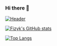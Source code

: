 ### Hi there 👋

[![Header](https://raw.githubusercontent.com/fizyk/<OWNER>/<OWNER>/readme_header.png "Header")](http://fizyk.net.pl/)

[![Fizyk's GitHub stats](https://github-readme-stats.vercel.app/api?username=fizyk&show_icons=true&count_private=true)](https://github.com/anuraghazra/github-readme-stats)

[![Top Langs](https://github-readme-stats.vercel.app/api/top-langs/?username=fizyk&show_icons=true&count_private=true&hide=php)](https://github.com/anuraghazra/github-readme-stats)

<!--
**fizyk/fizyk** is a ✨ _special_ ✨ repository because its `README.md` (this file) appears on your GitHub profile.

Here are some ideas to get you started:

- 🔭 I’m currently working on ...
- 🌱 I’m currently learning ...
- 👯 I’m looking to collaborate on ...
- 🤔 I’m looking for help with ...
- 💬 Ask me about ...
- 📫 How to reach me: ...
- 😄 Pronouns: ...
- ⚡ Fun fact: ...
-->
